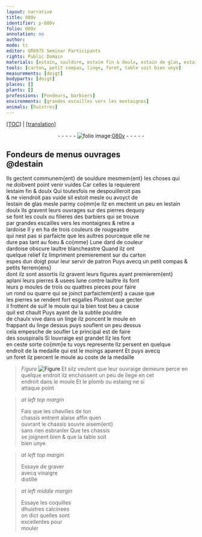 ```yaml
---
layout: narrative
title: 080v
identifier: p-080v
folio: 080v
annotation: no
author:
mode: tc
editor: GR8975 Seminar Participants
rights: Public Domain
materials: [estain, souldure, estaim fin & doulx, estain de glas, estain doulx, pierres dequoy se font les coulx ou filieres des barbiers, ardoise, carton, ferrem{ens}, pierres, suif, subtile pouldre de chaulx vive, linge, liege, plomb, estaing, vinaigre distille, coquilles dhuistres calcinees]
tools: [carton, petit compas, linge, foret, table soit bien unye]
measurements: [doigt]
bodyparts: [doigt]
places: []
plants: []
professions: [Fondeurs, barbiers]
environments: [grandes escailles vers les montaignes]
animals: [huistres]
---
```


<p><a href="{{ site.baseurl }}/diplomatic/">[TOC]</a> | <a href="{{ site.baseurl }}/texts/p-080v_tl/" target="_blank">[translation]</a></p><div class="folio" align="center">- - - - - <a href="http://gallica.bnf.fr/ark:/12148/btv1b10500001g/f166.image" target="_blank"><img src="https://cu-mkp.github.io/2017-workshop-edition/assets/photo-icon.png" alt="folio image: " style="display:inline-block; margin-bottom:-3px;"/>080v</a> - - - - - </div>  
  

## <span class="pro">Fondeurs</span> de menus ouvrages<br/> <span class="add">@d<span class="m">estain</span></span>

 
Ils gectent communem{ent} de <span class="m">souldure</span> mesmem{ent} les choses qui<br/> ne doibvent point venir vuides Car celles la requierent<br/> l<span class="m">estaim fin & doulx</span> Qui toutesfois ne despouilleroit pas<br/> & ne viendroit pas vuide sil estoit mesle ou avoyct de<br/> l<span class="m">estain de glas</span> <span class="del">mesle</span> <span class="add">parmy</span> co{mm}e ilz en mectent un peu en l<span class="m">estain<br/> doulx</span> Ils gravent leurs ouvrages sur des <span class="m">pierres dequoy<br/> se font les coulx ou filieres des <span class="pro">barbiers</span></span> qui se trouve<br/> par <span class="env">grandes escailles vers les montaignes</span> & retire a<br/> l<span class="m">ardoise</span> Il y en ha de trois couleurs de rougeastre<br/> qui nest pas si parfaicte que les aultres pourceque elle ne<br/> dure pas tant au foeu <span class="del">& co{mme}</span> Lune <span class="del">dard</span> de couleur<br/> d<span class="m">ardoise</span> obscure laultre blancheastre Quand ilz ont<br/> quelque relief ilz limpriment premierement sur du <span class="tl"><span class="m">carton</span></span><br/> espes dun <span class="ms"><span class="bp">doigt</span></span> <span class="add">pour leur servir de patron</span> Puys avecq un <span class="tl">petit compas</span> & petits <span class="m">ferrem{ens}</span><br/> dont ilz sont assortis ilz gravent leurs figures ayant premierem{ent}<br/> aplani leurs <span class="m">pierres</span> & usees lune contre laultre ils font<br/> leurs <span class="del">p</span> moules de trois ou quattres pieces pour faire<br/> un rond ou quarre qui se joinct parfaictem{ent} a cause que<br/> les <span class="m">pierres</span> se rendent fort esgalles Plustost que gecter<br/> il frottent de <span class="m">suif</span> le moule qui la bien tost beu a cause<br/> quil est chault Puys ayant de la <span class="m">subtile pouldre<br/> de chaulx vive</span> dans un <span class="tl"><span class="m">linge</span></span> ilz poncent le moule en<br/> frappant du <span class="tl"><span class="m">linge</span></span> dessus puys souflent un peu dessus<br/> cela empesche de soufler Le principal est de faire<br/> des souspirails Si louvraige est grandet Ilz les font<br/> en ceste sorte co{mm}e tu voys represente Ilz persent en quelque<br/> endroit de la medaille qui est le moings aparent Et puys avecq<br/> un <span class="tl">foret</span> ilz percent le moule au coste de la medaille<br/> 
> *Figure*
> <a href="https://drive.google.com/open?id=0B9-oNrvWdlO5VktqeFlScTAyczQ" target="_blank"><img src="https://cu-mkp.github.io/GR8975-edition/assets/photo-icon.png" alt="Figure" style="display:inline-block; margin-bottom:-3px;"/></a>
 Et silz veulent que leur ouvraige demeure perce en<br/> quelque endroit ilz enchassent un peu de <span class="m">liege</span> en cet<br/> endroit dans le moule Et le <span class="m">plomb</span> ou <span class="m">estaing</span> ne si<br/> attaque point
 
> *at left top margin*
> 
> 
>   Fais que les chevilles de ton<br/> chassis entrent alaise affin quen<br/> <span class="del">ouvrant</span> le chassis souvre aisem{ent}<br/> sans rien esbranler Que tes chassis<br/> se joignent bien & que la <span class="tl">table soit<br/> bien unye</span>
 
> *at left top margin*
> 
> 
>   Essaye de graver<br/> avecq <span class="m">vinaigre<br/> distille</span>
 
> *at left middle margin*
> 
> 
>   Essaye les <span class="m">coquilles<br/> d<span class="al">huistres</span> calcinees</span><br/> on dict quelles sont<br/> excellentes pour<br/> mouler
 
